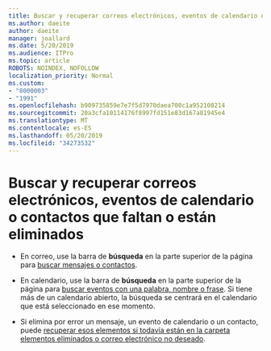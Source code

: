 ```yaml
---
title: Buscar y recuperar correos electrónicos, eventos de calendario o contactos que faltan o están eliminados
ms.author: daeite
author: daeite
manager: joallard
ms.date: 5/20/2019
ms.audience: ITPro
ms.topic: article
ROBOTS: NOINDEX, NOFOLLOW
localization_priority: Normal
ms.custom:
- "8000003"
- "1991"
ms.openlocfilehash: b909735859e7e7f5d7970daea700c1a952108214
ms.sourcegitcommit: 20a3cfa10114176f8997fd151e83d167a81945e4
ms.translationtype: MT
ms.contentlocale: es-ES
ms.lasthandoff: 05/20/2019
ms.locfileid: "34273532"
---
```

# <a name="find-and-recover-missing-or-deleted-email-calendar-events-or-contacts"></a>Buscar y recuperar correos electrónicos, eventos de calendario o contactos que faltan o están eliminados

- En correo, use la barra de **búsqueda** en la parte superior de la página para [buscar mensajes o contactos](https://support.office.com/article/b27e5eb7-3255-4c61-bf16-1c6a16bc2e6b).

- En calendario, use la barra de **búsqueda** en la parte superior de la página para [buscar eventos con una palabra, nombre o frase](https://support.office.com/article/d587aaec-fb2c-4f6f-aee1-0df1fc591477). Si tiene más de un calendario abierto, la búsqueda se centrará en el calendario que está seleccionado en ese momento.

- Si elimina por error un mensaje, un evento de calendario o un contacto, puede [recuperar esos elementos si todavía están en la carpeta elementos eliminados o correo electrónico no deseado](https://support.office.com/article/a8ca78ac-4721-4066-95dd-571842e9fb11).